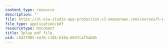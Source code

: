 ```yaml
---
content_type: resource
description: ''
file: https://ol-ocw-studio-app-production.s3.amazonaws.com/courses/5-61-physical-chemistry-fall-2017/c5d27985ea78c1d6b38a6637caf5ab65_8kM9quINTHI.pdf
file_type: application/pdf
resourcetype: Document
title: 3play pdf file
uid: c5d27985-ea78-c1d6-b38a-6637caf5ab65
---
```

